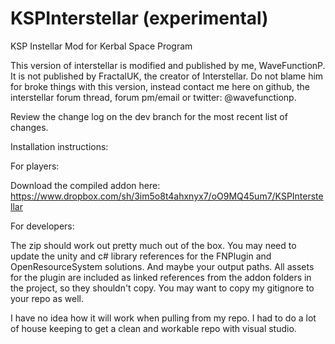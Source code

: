 KSPInterstellar (experimental)
===============

KSP Instellar Mod for Kerbal Space Program

This version of interstellar is modified and published by me, WaveFunctionP. It is not published by FractalUK, the creator of Interstellar. Do not blame him for broke things with this version, instead contact me here on github, the interstellar forum thread, forum pm/email or twitter: @wavefunctionp.


Review the change log on the dev branch for the most recent list of changes.


Installation instructions:



For players:

Download the compiled addon here: https://www.dropbox.com/sh/3im5o8t4ahxnyx7/oO9MQ45um7/KSPInterstellar



For developers:

The zip should work out pretty much out of the box. You may need to update the unity and c# library references for the FNPlugin and OpenResourceSystem solutions. And maybe your output paths. All assets for the plugin are included as linked references from the addon folders in the project, so they shouldn't copy. You may want to copy my gitignore to your repo as well.

I have no idea how it will work when pulling from my repo. I had to do a lot of house keeping to get a clean and workable repo with visual studio.
